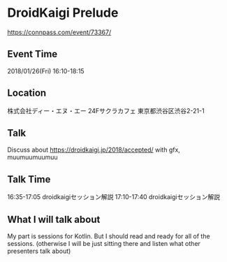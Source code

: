 # DroidKaigi Prelude

https://connpass.com/event/73367/

## Event Time

2018/01/26(Fri) 16:10-18:15

## Location

株式会社ディー・エヌ・エー 24Fサクラカフェ
東京都渋谷区渋谷2-21-1

## Talk

Discuss about https://droidkaigi.jp/2018/accepted/ with gfx, muumuumuumuu

## Talk Time

16:35-17:05	droidkaigiセッション解説
17:10-17:40	droidkaigiセッション解説

## What I will talk about

My part is sessions for Kotlin. But I should read and ready for all of the sessions. (otherwise I will be just sitting there and listen what other presenters talk about)
